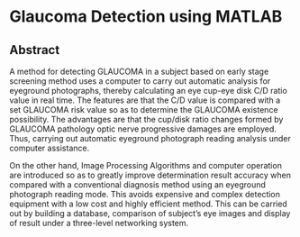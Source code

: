 # Glaucoma Detection using MATLAB

## Abstract
A method for detecting GLAUCOMA in a subject based on early stage screening method uses
a computer to carry out automatic analysis for eyeground photographs, thereby calculating an
eye cup-eye disk C/D ratio value in real time. The features are that the C/D value is compared
with a set GLAUCOMA risk value so as to determine the GLAUCOMA existence possibility.
The advantages are that the cup/disk ratio changes formed by GLAUCOMA pathology optic
nerve progressive damages are employed. Thus, carrying out automatic eyeground photograph
reading analysis under computer assistance.

On the other hand, Image Processing Algorithms and computer operation are introduced so as
to greatly improve determination result accuracy when compared with a conventional
diagnosis method using an eyeground photograph reading mode. This avoids expensive and
complex detection equipment with a low cost and highly efficient method. This can be carried
out by building a database, comparison of subject’s eye images and display of result under a
three-level networking system.
